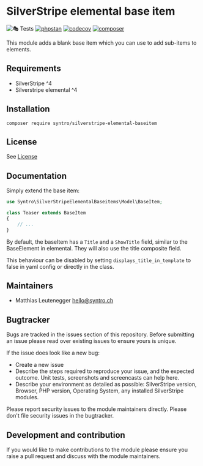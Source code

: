 # SilverStripe elemental base item

![🎭 Tests](https://github.com/syntro-opensource/silverstripe-elemental-baseitem/workflows/%F0%9F%8E%AD%20Tests/badge.svg)
[![phpstan](https://img.shields.io/badge/PHPStan-enabled-success)](https://github.com/phpstan/phpstan)
[![codecov](https://codecov.io/gh/syntro-opensource/silverstripe-elemental-baseitem/branch/master/graph/badge.svg)](https://codecov.io/gh/syntro-opensource/silverstripe-elemental-baseitem)
[![composer](https://img.shields.io/packagist/dt/syntro/silverstripe-elemental-baseitem?color=success&logo=composer)](https://packagist.org/packages/syntro/silverstripe-elemental-baseitem)



This module adds a blank base item which you can use to add sub-items to elements.



## Requirements

* SilverStripe ^4
* Silverstripe elemental ^4

## Installation

```
composer require syntro/silverstripe-elemental-baseitem
```


## License
See [License](license.md)

## Documentation

Simply extend the base item:

```php
use Syntro\SilverStripeElementalBaseitems\Model\BaseItem;

class Teaser extends BaseItem
{
    // ...
}
```
By default, the baseItem has a `Title` and a `ShowTitle` field, similar to the
BaseElement in elemental. They will also use the title composite field.

This behaviour can be disabled by setting `displays_title_in_template` to false
in yaml config or directly in the class.

## Maintainers
 * Matthias Leutenegger <hello@syntro.ch>

## Bugtracker
Bugs are tracked in the issues section of this repository. Before submitting an issue please read over
existing issues to ensure yours is unique.

If the issue does look like a new bug:

 - Create a new issue
 - Describe the steps required to reproduce your issue, and the expected outcome. Unit tests, screenshots
 and screencasts can help here.
 - Describe your environment as detailed as possible: SilverStripe version, Browser, PHP version,
 Operating System, any installed SilverStripe modules.

Please report security issues to the module maintainers directly. Please don't file security issues in the bugtracker.

## Development and contribution
If you would like to make contributions to the module please ensure you raise a pull request and discuss with the module maintainers.
